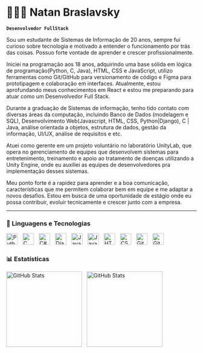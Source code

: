 # 👩🏻‍💻 Natan Braslavsky

**`Desenvolvedor FullStack`**

Sou um estudante de Sistemas de Informação de 20 anos, sempre fui curioso sobre tecnologia e motivado a entender o funcionamento por trás das coisas. Possuo forte vontade de aprender e crescer profissionalmente.

Iniciei na programação aos 18 anos, adquirindo uma base sólida em lógica de programação(Python, C, Java), HTML, CSS e JavaScript, utilizo ferramentas como Git/GitHub para versionamento de código e Figma para prototipagem e colaboração em interfaces. Atualmente, estou aprofundando meus conhecimentos em React e estou me preparando para atuar como um Desenvolvedor Full Stack.

Durante a graduação de Sistemas de informação, tenho tido contato com diversas áreas da computação, incluindo Banco de Dados (modelagem e SQL), Desenvolvimento Web(Javascript, HTML, CSS, Python|Django), C | Java, análise orientada a objetos, estrutura de dados, gestão da informação, UI/UX, análise de requisitos e etc.

Atuei como gerente em um projeto voluntário no laboratório UnityLab, que opera no gerenciamento de equipes que desenvolvem sistemas para entretenimento, treinamento e apoio ao tratamento de doenças utilizando a Unity Engine, onde eu auxiliei as equipes de desenvolvedores pra implementação desses sistemas.

Meu ponto forte é a rapidez para aprender e a boa comunicação, características que me permitem colaborar bem em equipe e me adaptar a novos desafios. Estou em busca de uma oportunidade de estágio onde eu possa contribuir, evoluir tecnicamente e crescer junto com a empresa.

---

### 🤖 Linguagens e Tecnologias

<img 
    align="left" 
    alt="Python" 
    title="Python"
    width="30px" 
    style="padding-right: 10px;" 
    src="https://cdn.jsdelivr.net/gh/devicons/devicon@latest/icons/python/python-original.svg" 
/>
<img 
    align="left" 
    alt="C" 
    title="C"
    width="30px" 
    style="padding-right: 10px;" 
    src="https://cdn.jsdelivr.net/gh/devicons/devicon@latest/icons/c/c-original.svg"
/>
<img 
    align="left" 
    alt="C#" 
    title="C#"
    width="30px" 
    style="padding-right: 10px;" 
    src="https://cdn.jsdelivr.net/gh/devicons/devicon@latest/icons/csharp/csharp-original.svg"
/>
<img 
    align="left" 
    alt="Django" 
    title="Django"
    width="30px" 
    style="padding-right: 10px;" 
    src="https://cdn.jsdelivr.net/gh/devicons/devicon@latest/icons/django/django-plain.svg"
/>
<img 
    align="left" 
    alt="Java" 
    title="Java"
    width="30px" 
    style="padding-right: 10px;" 
    src="https://cdn.jsdelivr.net/gh/devicons/devicon@latest/icons/java/java-original.svg"
/>


<img 
    align="left" 
    alt="JavaScript" 
    title="JavaScript"
    width="30px" 
    style="padding-right: 10px;" 
    src="https://cdn.jsdelivr.net/gh/devicons/devicon@latest/icons/javascript/javascript-original.svg" 
/>


<img 
    align="left" 
    alt="HTML"
    title="HTML" 
    width="30px" 
    style="padding-right: 10px;" 
    src="https://cdn.jsdelivr.net/gh/devicons/devicon@latest/icons/html5/html5-original.svg" 
/>
<img 
    align="left" 
    alt="CSS" 
    title="CSS"
    width="30px" 
    style="padding-right: 10px;" 
    src="https://cdn.jsdelivr.net/gh/devicons/devicon@latest/icons/css3/css3-original.svg" 
/>

<img 
    align="left" 
    alt="Git" 
    title="Git"
    width="30px" 
    style="padding-right: 10px;" 
    src="https://cdn.jsdelivr.net/gh/devicons/devicon@latest/icons/git/git-original.svg" 
/>

<img 
    align="left" 
    alt="GitHub" 
    title="GitHub"
    width="30px" 
    style="padding-right: 10px;" 
    src="https://cdn.jsdelivr.net/gh/devicons/devicon@latest/icons/github/github-original.svg" 
/>


<br/>
<br/>

### 📊 Estatísticas

<p>
  <img 
    align="left" 
    alt="GitHub Stats" 
    height="200" 
    style="padding-right: 10px;"
    src="https://github-readme-stats.vercel.app/api?username=NatanBraslavsky&show_icons=true&theme=tokyonight&include_all_commits=true&locale=pt-br"   
  />

<img 
      align="left" 
      alt="GitHub Stats" 
      height="200" 
      src="https://github-readme-stats.vercel.app/api/top-langs/?username=NatanBraslavsky&theme=tokyonight&layout=compact&custom_title=Tecnologias&langs_count=7"
  />

</p>
